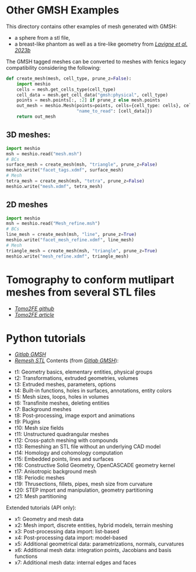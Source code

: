 # Other GMSH Examples

This directory contains other examples of mesh generated with GMSH:
- a sphere from a stl file,
- a breast-like phantom as well as a tire-like geometry from *[Lavigne et al. 2023b](https://doi.org/10.1016/j.cma.2023.115889)*

The GMSH tagged meshes can be converted to meshes with fenics legacy compatibility considering the following:

```python
def create_mesh(mesh, cell_type, prune_z=False):
    import meshio
    cells = mesh.get_cells_type(cell_type)
    cell_data = mesh.get_cell_data("gmsh:physical", cell_type)
    points = mesh.points[:, :2] if prune_z else mesh.points
    out_mesh = meshio.Mesh(points=points, cells={cell_type: cells}, cell_data={
                           "name_to_read": [cell_data]})
    return out_mesh
```
## 3D meshes:
```python
import meshio
msh = meshio.read("mesh.msh")
# BCs
surface_mesh = create_mesh(msh, "triangle", prune_z=False)
meshio.write("facet_tags.xdmf", surface_mesh)
# Mesh
tetra_mesh = create_mesh(msh, "tetra", prune_z=False)
meshio.write("mesh.xdmf", tetra_mesh)
```

## 2D meshes
```python
import meshio
msh = meshio.read("Mesh_refine.msh")
# BCs
line_mesh = create_mesh(msh, "line", prune_z=True)
meshio.write("facet_mesh_refine.xdmf", line_mesh)
# Mesh
triangle_mesh = create_mesh(msh, "triangle", prune_z=True)
meshio.write("mesh_refine.xdmf", triangle_mesh)
```

# Tomography to conform mutlipart meshes from several STL files
- *[Tomo2FE github](https://github.com/ANR-MultiFIRE/TomoToFE/blob/main/workflow2/Workflow2-Python.ipynb)*
- *[Tomo2FE article](https://letters.rilem.net/index.php/rilem/article/view/184)*

# Python tutorials
- *[Gitlab GMSH](https://gitlab.onelab.info/gmsh/gmsh/-/tree/master/tutorials/python)*
- *[Remesh STL](https://gitlab.onelab.info/gmsh/gmsh/-/blob/master/tutorials/python/t13.py)*
Contents (from *[Gitlab GMSH](https://gitlab.onelab.info/gmsh/gmsh/-/tree/master/tutorials/python)*):
* t1: Geometry basics, elementary entities, physical groups
* t2: Transformations, extruded geometries, volumes
* t3: Extruded meshes, parameters, options
* t4: Built-in functions, holes in surfaces, annotations, entity colors
* t5: Mesh sizes, loops, holes in volumes
* t6: Transfinite meshes, deleting entities
* t7: Background meshes
* t8: Post-processing, image export and animations
* t9: Plugins
* t10: Mesh size fields
* t11: Unstructured quadrangular meshes
* t12: Cross-patch meshing with compounds
* t13: Remeshing an STL file without an underlying CAD model
* t14: Homology and cohomology computation
* t15: Embedded points, lines and surfaces
* t16: Constructive Solid Geometry, OpenCASCADE geometry kernel
* t17: Anisotropic background mesh
* t18: Periodic meshes
* t19: Thrusections, fillets, pipes, mesh size from curvature
* t20: STEP import and manipulation, geometry partitioning
* t21: Mesh partitioning

Extended tutorials (API only):

* x1: Geometry and mesh data
* x2: Mesh import, discrete entities, hybrid models, terrain meshing
* x3: Post-processing data import: list-based
* x4: Post-processing data import: model-based
* x5: Additional geometrical data: parametrizations, normals, curvatures
* x6: Additional mesh data: integration points, Jacobians and basis functions
* x7: Additional mesh data: internal edges and faces